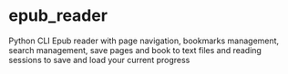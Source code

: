 # epub_reader
Python CLI Epub reader with page navigation, bookmarks management, search management, save pages and book to text files and reading sessions to save and load your current progress
